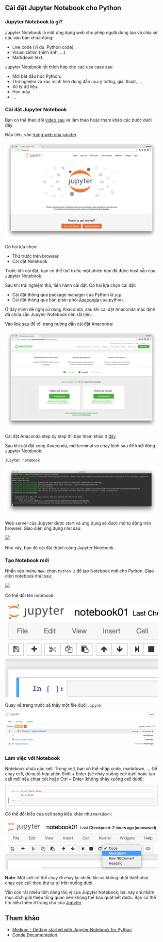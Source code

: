 ## Cài đặt Jupyter Notebook cho Python

### Jupyter Notebook là gì?

Jupyter Notebook là một ứng dụng web cho phép người dùng tạo và chia sẻ các văn bản chứa đựng:

- Live code (ví dụ: Python code).
- Visualization (hình ảnh, ...).
- Markdown text.

Jupyter Notebook rất thích hợp cho các use case sau:

- Mới bắt đầu học Python.
- Thử nghiệm và xác minh tính đúng đắn của ý tưởng, giải thuật, ...
- Xử lý dữ liệu.
- Học máy.
- ...

### Cài đặt Jupyter Notebook

Bạn có thể theo dõi [video sau](https://www.youtube.com/watch?v=CwFq3YDU6_Y) và làm theo hoặc tham khảo các bước dưới đây.

Đầu tiên, vào [trang web của jupyter](http://www.jupyter.org).

![](media/jupyter_main_page.png)

Có hai lựa chọn:

- Thử trước trên browser.
- Cài đặt Notebook.

Trước khi cài đặt, bạn có thể thử trước một phiên bản đã được host sẵn của Jupyter Notebook.

Sau khi trải nghiệm thử, tiến hành cài đặt. Có hai lựa chọn cài đặt:

- Cài đặt thông qua package manager của Python là `pip`.
- Cài đặt thông qua bản phân phối [Anaconda](https://conda.io/docs/index.html) của python.

Ở đây mình đề nghị sử dụng Anaconda, sau khi cài đặt Anaconda mặc định đã chứa sẵn Jupyter Notebook nên rất tiện.

Vào [link sau](https://www.anaconda.com/download/) để tới trang hướng dẫn cài đặt Anaconda:

![](media/anaconda_install.png)

Cài đặt Anaconda step by step thì bạn tham khảo ở [đây](https://www.digitalocean.com/community/tutorials/how-to-install-anaconda-on-ubuntu-18-04-quickstart).

Sau khi cài đặt xong Anaconda, mở terminal và chạy lệnh sau để khởi động Jupyter Notebook:

```sh
jupyter notebook
```

![](media/jupyter_start.png)

Web server của Jupyter được start và ứng dụng sẽ được mở tự động trên browser. Giao diện ứng dụng như sau:

![](media/jupyter_inteface.png)

Như vậy, bạn đã cài đặt thành công Jupyter Notebook.

### Tạo Notebook mới

Nhấn vào menu `New`, chọn `Python 3` để tạo Notebook mới cho Python. Giao diện notebook như sau:

![](python_notebook.png)

Có thể đổi tên notebook:

![](media/notebook_rename.png)

Quay về trang trước sẽ thấy một file đuôi `.ipynb`

![](media/ipynb_file.png)

### Làm việc với Notebook

Notebook chứa các cell. Trong cell, bạn có thể nhập code, markdown, ... Để chạy cell, dùng tổ hợp phím Shift + Enter (sẽ nhảy xuống cell dưới hoặc tạo cell mới nếu chưa có) hoặc Ctrl + Enter (không nhảy xuống cell dưới):

![](media/cell_run.png)

Có thể đổi kiểu của cell sang kiểu khác như `Markdown`:

![](media/cell_change_type.png)

**Note**: Một cell có thể chạy đi chạy lại nhiều lần và không nhất thiết phải chạy các cell theo thứ tự từ trên xuống dưới.

Vẫn còn rất nhiều tính năng thú vị của Jupyter Notebook, bài này chỉ nhằm mục đích giới thiệu tổng quan nên không thể bao quát hết được. Bạn có thể tìm hiểu thêm ở trang chủ của [Jupyter](http://jupyter.org/documentation).

## Tham khảo

- [Medium - Getting started with Jupyter Notebook for Python](https://medium.com/codingthesmartway-com-blog/getting-started-with-jupyter-notebook-for-python-4e7082bd5d46).
- [Conda Documentation](https://conda.io/docs/index.html).